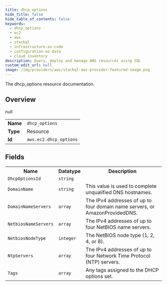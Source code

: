 ```yaml
---
title: dhcp_options
hide_title: false
hide_table_of_contents: false
keywords:
  - dhcp_options
  - ec2
  - aws
  - stackql
  - infrastructure-as-code
  - configuration-as-data
  - cloud inventory
description: Query, deploy and manage AWS resources using SQL
custom_edit_url: null
image: /img/providers/aws/stackql-aws-provider-featured-image.png
---
```

The dhcp_options resource documentation.

## Overview
<table><tbody>
<tr><td><b>Name</b></td><td><code>dhcp_options</code></td></tr>
<tr><td><b>Type</b></td><td>Resource</td></tr>
null
<tr><td><b>Id</b></td><td><code>aws.ec2.dhcp_options</code></td></tr>
</tbody></table>

## Fields
<table><tbody>
<tr><th>Name</th><th>Datatype</th><th>Description</th></tr>
<tr><td><code>DhcpOptionsId</code></td><td><code>string</code></td><td></td></tr><tr><td><code>DomainName</code></td><td><code>string</code></td><td>This value is used to complete unqualified DNS hostnames.</td></tr><tr><td><code>DomainNameServers</code></td><td><code>array</code></td><td>The IPv4 addresses of up to four domain name servers, or AmazonProvidedDNS.</td></tr><tr><td><code>NetbiosNameServers</code></td><td><code>array</code></td><td>The IPv4 addresses of up to four NetBIOS name servers.</td></tr><tr><td><code>NetbiosNodeType</code></td><td><code>integer</code></td><td>The NetBIOS node type (1, 2, 4, or 8).</td></tr><tr><td><code>NtpServers</code></td><td><code>array</code></td><td>The IPv4 addresses of up to four Network Time Protocol (NTP) servers.</td></tr><tr><td><code>Tags</code></td><td><code>array</code></td><td>Any tags assigned to the DHCP options set.</td></tr>
</tbody></table>